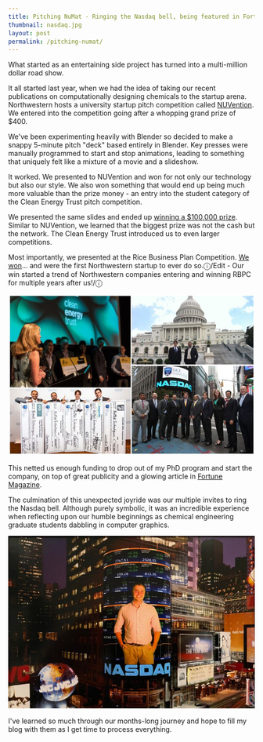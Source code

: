 ```yaml
---
title: Pitching NuMat - Ringing the Nasdaq bell, being featured in Fortune, and more!
thumbnail: nasdaq.jpg
layout: post
permalink: /pitching-numat/
---
```


What started as an entertaining side project has turned into a multi-million dollar road show.

It all started last year, when we had the idea of taking our recent publications on computationally designing chemicals to the startup arena. Northwestern hosts a university startup pitch competition called [NUVention](https://www.farley.northwestern.edu/programs-and-support/nuvention/). We entered into the competition going after a whopping grand prize of $400.

We've been experimenting heavily with Blender so decided to make a snappy 5-minute pitch "deck" based entirely in Blender. Key presses were manually programmed to start and stop animations, leading to something that uniquely felt like a mixture of a movie and a slideshow.

It worked. We presented to NUVention and won for not only our technology but also our style. We also won something that would end up being much more valuable than the prize money - an entry into the student category of the Clean Energy Trust pitch competition.

We presented the same slides and ended up [winning a $100,000 prize](https://www.builtinchicago.org/blog/northwestern-university-student-led-company-capture-100000-grand-prizes-clean-energy-challenge-). Similar to NUVention, we learned that the biggest prize was not the cash but the network. The Clean Energy Trust introduced us to even larger competitions.

Most importantly, we presented at the Rice Business Plan Competition. [We won](https://money.cnn.com/galleries/2012/smallbusiness/1205/gallery.rice-business-plan-winners.fortune/index.html)... and were the first Northwestern startup to ever do so.ⓘ/Edit - Our win started a trend of Northwestern companies entering and winning RBPC for multiple years after us!/ⓘ

![](/assets/2012-05-17-pitching-numat/competitions.jpg)

This netted us enough funding to drop out of my PhD program and start the company, on top of great publicity and a glowing article in [Fortune Magazine](https://fortune.com/2012/05/17/rice-business-plan-competition-hail-to-the-champions/).

The culmination of this unexpected joyride was our multiple invites to ring the Nasdaq bell. Although purely symbolic, it was an incredible experience when reflecting upon our humble beginnings as chemical engineering graduate students dabbling in computer graphics.

![](/assets/2012-05-17-pitching-numat/nasdaq.jpg)

I've learned so much through our months-long journey and hope to fill my blog with them as I get time to process everything.
